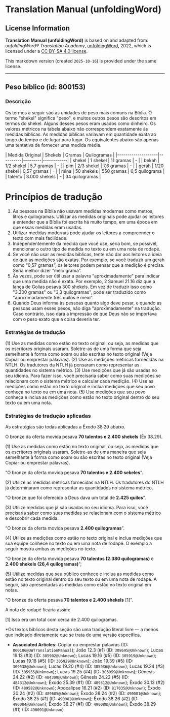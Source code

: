 # Translation Manual (unfoldingWord)

## License Information

**Translation Manual (unfoldingWord)** is based on and adapted from: _unfoldingWord® Translation Academy_, [unfoldingWord](https://unfoldingword.org/utw), 2022, which is licensed under a [CC BY-SA 4.0 license](https://creativecommons.org/licenses/by-sa/4.0/legalcode.en).

This markdown version (created `2025-10-16`) is provided under the same license.



--------------------------------

## Peso bíblico (id: 800153)

### Descrição

Os termos a seguir são as unidades de peso mais comuns na Bíblia. O termo "shekel" significa "peso", e muitos outros pesos são descritos em termos do shekel. Alguns desses pesos eram usados como dinheiro. Os valores métricos na tabela abaixo não correspondem exatamente às medidas bíblicas. As medidas bíblicas variavam em quantidade exata ao longo do tempo e de lugar para lugar. Os equivalentes abaixo são apenas uma tentativa de fornecer uma medida média.

\| Medida Original \| Shekels \| Gramas \| Quilogramas \| \|\-\-\-\-\-\-\-\-\-\-\-\-\-\-\-\-\-\-\-\-\|\-\-\-\-\-\-\-\-\-\-\|\-\-\-\-\-\-\-\-\-\|\-\-\-\-\-\-\-\-\-\-\-\-\| \| shekel \| 1 shekel \| 11 gramas \| \- \| \| bekah \| 1/2 shekel \| 5,7 gramas \| \- \| \| pim \| 2/3 shekel \| 7,6 gramas \| \- \| \| gerah \| 1/20 shekel \| 0,57 gramas \| \- \| \| mina \| 50 shekels \| 550 gramas \| 0,5 quilograma \| \| talento \| 3\.000 shekels \| \- \| 34 quilogramas \|

Princípios de tradução
======================

1. As pessoas na Bíblia não usavam medidas modernas como metros, litros e quilogramas. Utilizar as medidas originais pode ajudar os leitores a entender que a Bíblia foi escrita há muito tempo, em uma época em que essas medidas eram usadas.
2. Utilizar medidas modernas pode ajudar os leitores a compreender o texto com mais facilidade.
3. Independentemente da medida que você use, seria bom, se possível, mencionar o outro tipo de medida no texto ou em uma nota de rodapé.
4. Se você não usar as medidas bíblicas, tente não dar aos leitores a ideia de que as medições são exatas. Por exemplo, se você traduzir um gerah como “0,57 gramas”, os leitores podem pensar que a medição é precisa. Seria melhor dizer “meio grama”.
5. Às vezes, pode ser útil usar a palavra "aproximadamente" para indicar que uma medida não é exata. Por exemplo, 2 Samuel 21\.16 diz que a lança de Golias pesava 300 shekels. Em vez de traduzir isso como "3\.300 gramas" ou "3,3 quilogramas", pode ser traduzido como "aproximadamente três quilos e meio".
6. Quando Deus informa às pessoas quanto algo deve pesar, e quando as pessoas usam esses pesos, não diga "aproximadamente" na tradução. Caso contrário, isso dará a impressão de que Deus não se importava com o peso exato que a coisa deveria ter.

### Estratégias de tradução

(1\) Use as medidas como estão no texto original, ou seja, as medidas que os escritores originais usaram. Soletre\-as de uma forma que seja semelhante à forma como soam ou são escritas no texto original (Veja Copiar ou emprestar palavras). (2\) Use as medições métricas fornecidas na NTLH. Os tradutores da NTLH já pensaram como representar as quantidades no sistema métrico. (3\) Use medições que já são usadas no seu idioma. Para fazer isso, você precisaria saber como suas medições se relacionam com o sistema métrico e calcular cada medição. (4\) Use as medições como estão no texto original e inclua medições que seu povo conheça no texto ou em uma nota. (5\) Use medições que seu povo conheça e inclua as medições como estão no texto original dentro do seu texto ou em uma nota.

### Estratégias de tradução aplicadas

As estratégias são todas aplicadas a Êxodo 38\.29 abaixo.

O bronze da oferta movida pesava **70 talentos e 2\.400 shekels** (Êx 38\.29\).

(1\) Use as medidas como estão no texto original, ou seja, as medidas que os escritores originais usaram. Soletre\-as de uma maneira que seja semelhante à forma como soam ou são escritas no texto original (Veja Copiar ou emprestar palavras).

“O bronze da oferta movida pesava **70 talentos e 2\.400 sekeles**”.

(2\) Utilize as medidas métricas fornecidas na NTLH. Os tradutores do NTLH já determinaram como representar as quantidades no sistema métrico.

“O bronze que foi oferecido a Deus dava um total de **2\.425 quilos**”.

(3\) Utilize medidas que já são usadas no seu idioma. Para isso, você precisaria saber como suas medidas se relacionam com o sistema métrico e descobrir cada medida.

“O bronze da oferta movida pesava **2\.400 quilogramas**”.

(4\) Utilize as medições como estão no texto original e inclua medições que sua equipe conhece no texto ou em uma nota de rodapé. O exemplo a seguir mostra ambas as medições no texto.

“O bronze da oferta movida pesava **70 talentos (2\.380 quilogramas)** e **2\.400 shekels (26,4 quilogramas)**”;

(5\) Utilize medidas que seu público conhece e inclua as medidas como estão no texto original dentro do seu texto ou em uma nota de rodapé. A seguir, são apresentadas as medidas como estão no texto original em notas.

“O bronze da oferta pesava **70 talentos e 2\.400 shekels** \[1]”.

A nota de rodapé ficaria assim:

\[1] Isso era um total com cerca de 2\.400 quilogramas.

\*Os textos bíblicos desta seção são uma tradução literal livre — a menos que indicado diretamente que se trata de uma versão específica.

* **Associated Articles:** Copiar ou emprestar palavras (ID: `800186@UWTranslationManual`); João 12.3 (#1) (ID: `308695@Unknown`); Lucas 19.13 (#3) (ID: `305902@Unknown`); Lucas 19.16 (#5) (ID: `305919@Unknown`); Lucas 19.18 (#5) (ID: `305929@Unknown`); João 19.39 (#5) (ID: `309538@Unknown`); Lucas 19.20 (#4) (ID: `305936@Unknown`); Lucas 19.24 (#3) (ID: `305955@Unknown`); Lucas 19.25 (#4) (ID: `305959@Unknown`); Gênesis 24.22 (#2) (ID: `484309@Unknown`); Gênesis 24.22 (#5) (ID: `484312@Unknown`); Êxodo 25.39 (#1) (ID: `489312@Unknown`); Êxodo 30.13 (#2) (ID: `489582@Unknown`); Apocalipse 16.21 (#2) (ID: `817035@Unknown`); Êxodo 30.24 (#2) (ID: `489605@Unknown`); Êxodo 38.24 (#2) (ID: `490081@Unknown`); Êxodo 38.25 (#1) (ID: `490082@Unknown`); Êxodo 38.26 (#2) (ID: `490084@Unknown`); Êxodo 38.27 (#1) (ID: `490088@Unknown`); Êxodo 38.29 (#1) (ID: `490091@Unknown`)

